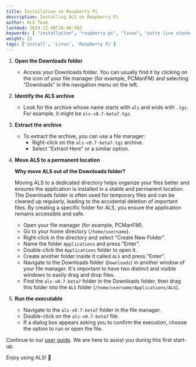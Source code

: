 ```yaml
---
title: Installation on Raspberry Pi
description: Installing ALS on Raspberry Pi
author: ALZ Team
lastmod: 2024-12-08T16:40:58Z
keywords: [ "installation", "raspberry pi", "linux", "astro live stacker", "guide" ]
weight: 22
tags: ['install', 'Linux', 'Raspberry Pi']
---
```


1. **Open the Downloads folder**
    - Access your Downloads folder. You can usually find it by clicking on the icon of your file manager (for example, PCManFM) and selecting "Downloads" in the navigation menu on the left.

2. **Identify the ALS archive**
    - Look for the archive whose name starts with `als` and ends with `.tgz`. For example, it might be `als-v0.7-beta7.tgz`.

3. **Extract the archive**
    - To extract the archive, you can use a file manager:
        - Right-click on the `als-v0.7-beta7.tgz` archive.
        - Select "Extract Here" or a similar option.

4. **Move ALS to a permanent location**

   **Why move ALS out of the Downloads folder?**

   Moving ALS to a dedicated directory helps organize your files better and ensures the application is installed in a stable and permanent location. The Downloads folder is often used for temporary files and can be cleaned up regularly, leading to the accidental deletion of important files. By creating a specific folder for ALS, you ensure the application remains accessible and safe.

    - Open your file manager (for example, PCManFM).
    - Go to your home directory (`/home/username`).
    - Right-click in the directory and select "Create New Folder".
    - Name the folder `Applications` and press "Enter".
    - Double-click the `Applications` folder to open it.
    - Create another folder inside it called `ALS` and press "Enter".
    - Navigate to the Downloads folder (`Downloads`) in another window of your file manager. It's important to have two distinct and visible windows to easily drag and drop files.
    - Find the `als-v0.7-beta7` folder in the Downloads folder, then drag this folder into the `ALS` folder (`/home/username/Applications/ALS`).

5. **Run the executable**
    - Navigate to the `als-v0.7-beta7` folder in the file manager.
    - Double-click on the `als-v0.7-beta7` file.
    - If a dialog box appears asking you to confirm the execution, choose the option to run or open the file.

Continue to our [user guide](../user-guide/). We are here to assist you during this first start-up.

Enjoy using ALS! 🔭
